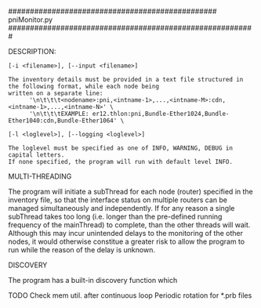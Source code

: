 ################################################ pniMonitor.py #########################################################

DESCRIPTION:

    [-i <filename>], [--input <filename>]

    The inventory details must be provided in a text file structured in the following format, while each node being
    written on a separate line:
          '\n\t\t\t<nodename>:pni,<intname-1>,...,<intname-M>:cdn,<intname-1>,...,<intname-N>' \
          '\n\t\t\tEXAMPLE: er12.thlon:pni,Bundle-Ether1024,Bundle-Ether1040:cdn,Bundle-Ether1064' \

    [-l <loglevel>], [--logging <loglevel>]

    The loglevel must be specified as one of INFO, WARNING, DEBUG in capital letters.
    If none specified, the program will run with default level INFO.

MULTI-THREADING

The program will initiate a subThread for each node (router) specified in the inventory file, so that the interface
status on multiple routers can be managed simultaneously and independently.
If for any reason a single subThread takes too long (i.e. longer than the pre-defined running frequency of the
mainThread) to complete, than the other threads will wait. Although this may incur unintended delays to the monitoring
of the other nodes, it would otherwise constitue a greater risk to allow the program to run while the reason of the
delay is unknown.

DISCOVERY

The program has a built-in discovery function which

TODO
Check mem util. after continuous loop
Periodic rotation for *.prb files
